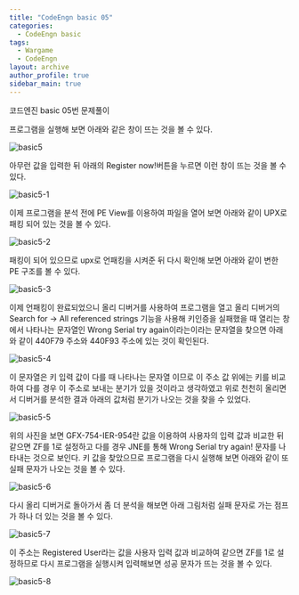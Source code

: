 ```yaml
---
title: "CodeEngn basic 05"
categories:
  - CodeEngn basic
tags:
  - Wargame
  - CodeEngn
layout: archive
author_profile: true
sidebar_main: true
---
```


코드엔진 basic 05번 문제풀이

프로그램을 실행해 보면 아래와 같은 창이 뜨는 것을 볼 수 있다.

![basic5](https://user-images.githubusercontent.com/91646923/135459944-c2fc64c5-7639-4bc3-b523-d2242de58947.JPG)

아무런 값을 입력한 뒤 아래의 Register now!버튼을 누르면 이런 창이 뜨는 것을 볼 수 있다.

![basic5-1](https://user-images.githubusercontent.com/91646923/135459968-d8fe9153-1e29-44f8-9e38-b8f765548a6e.JPG)

이제 프로그램을 분석 전에 PE View를 이용하여 파일을 열어 보면 아래와 같이 UPX로 패킹 되어 있는 것을 볼 수 있다.

![basic5-2](https://user-images.githubusercontent.com/91646923/135459977-e6e7e26e-fc17-4a01-a20b-66ca990bc6c0.JPG)

패킹이 되어 있으므로 upx로 언패킹을 시켜준 뒤 다시 확인해 보면 아래와 같이 변한 PE 구조를 볼 수 있다.

![basic5-3](https://user-images.githubusercontent.com/91646923/135459984-3ecee225-8d56-48bf-af19-340086ee2fb5.JPG)

이제 언패킹이 완료되었으니 올리 디버거를 사용하여 프로그램을 열고 올리 디버거의 Search for -> All referenced strings 기능을 사용해 키인증을 실패했을 때 열리는 창에서 나타나는 문자열인 Wrong Serial try again이라는이라는 문자열을 찾으면 아래와 같이 440F79 주소와 440F93 주소에 있는 것이 확인된다.

![basic5-4](https://user-images.githubusercontent.com/91646923/135460216-c2bfaf9d-095b-43d9-ae2f-22ec6027e2fc.JPG)

이 문자열은 키 입력 값이 다를 때 나타나는 문자열 이므로 이 주소 값 위에는 키를 비교하여 다를 경우 이 주소로 보내는 분기가 있을 것이라고 생각하였고 위로 천천히 올리면서 디버거를 분석한 결과 아래의 값처럼 분기가 나오는 것을 찾을 수 있었다.

![basic5-5](https://user-images.githubusercontent.com/91646923/135460072-d430a488-592b-4bf8-8b1c-2ac53357fa48.JPG)

위의 사진을 보면 GFX-754-IER-954란 값을 이용하여 사용자의 입력 값과 비교한 뒤 같으면 ZF를 1로 설정하고 다를 경우 JNE를 통해 Wrong Serial try again! 문자를 나타내는 것으로 보인다. 키 값을 찾았으므로 프로그램을 다시 실행해 보면 아래와 같이 또 실패 문자가 나오는 것을 볼 수 있다.

![basic5-6](https://user-images.githubusercontent.com/91646923/135460082-ef41b221-b88a-42b5-a95e-abc74d4d45b8.JPG)

다시 올리 디버거로 돌아가서 좀 더 분석을 해보면 아래 그림처럼 실패 문자로 가는 점프가 하나 더 있는 것을 볼 수 있다.

![basic5-7](https://user-images.githubusercontent.com/91646923/135460089-c0121c0a-16f1-4ba8-82a5-3d57df23cb4f.JPG)

이 주소는 Registered User라는 값을 사용자 입력 값과 비교하여 같으면 ZF를 1로 설정하므로 다시 프로그램을 실행시켜 입력해보면 성공 문자가 뜨는 것을 볼 수 있다.

![basic5-8](https://user-images.githubusercontent.com/91646923/135460122-2e430ca2-04e0-46aa-9f73-869d9f502360.JPG)
